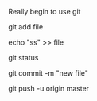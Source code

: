 Really begin to use git

git add file

echo "ss" >> file

git status 

git commit -m "new file"

git push -u origin master
